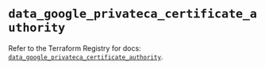 # `data_google_privateca_certificate_authority`

Refer to the Terraform Registry for docs: [`data_google_privateca_certificate_authority`](https://registry.terraform.io/providers/hashicorp/google-beta/6.14.0/docs/data-sources/google_privateca_certificate_authority).
